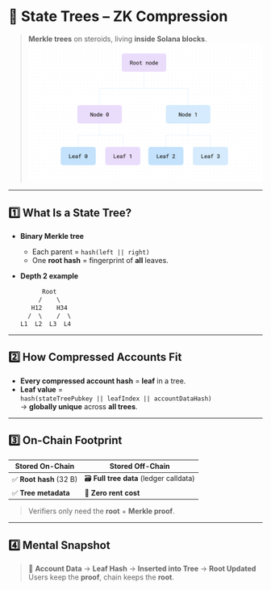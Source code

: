 # 🌲 State Trees – ZK Compression

> **Merkle trees** on steroids, living **inside Solana blocks**.
![alt text](image.png)
---

## 1️⃣ What Is a State Tree?

- **Binary Merkle tree**  
  - Each parent = `hash(left || right)`  
  - One **root hash** = fingerprint of **all** leaves.

- **Depth 2 example**  
  ```
        Root
       /    \
     H12    H34
    /  \    /  \
  L1  L2  L3  L4
  ```

---

## 2️⃣ How Compressed Accounts Fit

- **Every compressed account hash** = **leaf** in a tree.
- **Leaf value** =  
  `hash(stateTreePubkey || leafIndex || accountDataHash)`  
  → **globally unique** across **all trees**.

---

## 3️⃣ On-Chain Footprint

| Stored On-Chain | Stored Off-Chain |
|-----------------|------------------|
| ✅ **Root hash** (32 B) | 🗃️ **Full tree data** (ledger calldata) |
| ✅ **Tree metadata** | 🚫 **Zero rent cost** |

> Verifiers only need the **root** + **Merkle proof**.

---

## 4️⃣ Mental Snapshot

> 🧩 **Account Data** → **Leaf Hash** → **Inserted into Tree** → **Root Updated**  
> Users keep the **proof**, chain keeps the **root**.